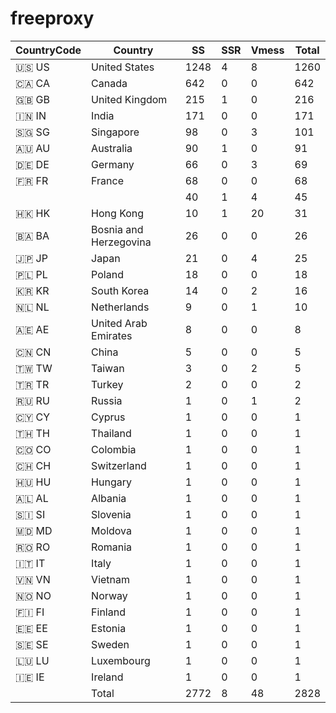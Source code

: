 # freeproxy

|CountryCode|Country|SS|SSR|Vmess|Total|
|  ----  | ----  |  ----  | ----  |  ----  | ----  |
|🇺🇸 US|United States|1248|4|8|1260|
|🇨🇦 CA|Canada|642|0|0|642|
|🇬🇧 GB|United Kingdom|215|1|0|216|
|🇮🇳 IN|India|171|0|0|171|
|🇸🇬 SG|Singapore|98|0|3|101|
|🇦🇺 AU|Australia|90|1|0|91|
|🇩🇪 DE|Germany|66|0|3|69|
|🇫🇷 FR|France|68|0|0|68|
| ||40|1|4|45|
|🇭🇰 HK|Hong Kong|10|1|20|31|
|🇧🇦 BA|Bosnia and Herzegovina|26|0|0|26|
|🇯🇵 JP|Japan|21|0|4|25|
|🇵🇱 PL|Poland|18|0|0|18|
|🇰🇷 KR|South Korea|14|0|2|16|
|🇳🇱 NL|Netherlands|9|0|1|10|
|🇦🇪 AE|United Arab Emirates|8|0|0|8|
|🇨🇳 CN|China|5|0|0|5|
|🇹🇼 TW|Taiwan|3|0|2|5|
|🇹🇷 TR|Turkey|2|0|0|2|
|🇷🇺 RU|Russia|1|0|1|2|
|🇨🇾 CY|Cyprus|1|0|0|1|
|🇹🇭 TH|Thailand|1|0|0|1|
|🇨🇴 CO|Colombia|1|0|0|1|
|🇨🇭 CH|Switzerland|1|0|0|1|
|🇭🇺 HU|Hungary|1|0|0|1|
|🇦🇱 AL|Albania|1|0|0|1|
|🇸🇮 SI|Slovenia|1|0|0|1|
|🇲🇩 MD|Moldova|1|0|0|1|
|🇷🇴 RO|Romania|1|0|0|1|
|🇮🇹 IT|Italy|1|0|0|1|
|🇻🇳 VN|Vietnam|1|0|0|1|
|🇳🇴 NO|Norway|1|0|0|1|
|🇫🇮 FI|Finland|1|0|0|1|
|🇪🇪 EE|Estonia|1|0|0|1|
|🇸🇪 SE|Sweden|1|0|0|1|
|🇱🇺 LU|Luxembourg|1|0|0|1|
|🇮🇪 IE|Ireland|1|0|0|1|
||Total|2772|8|48|2828|
